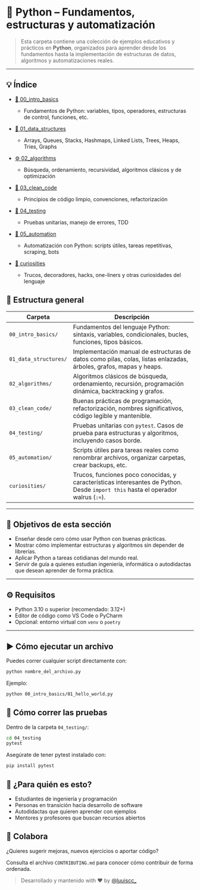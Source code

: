 # 🐍 Python – Fundamentos, estructuras y automatización

> Esta carpeta contiene una colección de ejemplos educativos y prácticos en **Python**, organizados para aprender desde los fundamentos hasta la implementación de estructuras de datos, algoritmos y automatizaciones reales.

---

## 💡 Índice

- [📘 00_intro_basics](#-00_intro_basics)
  - Fundamentos de Python: variables, tipos, operadores, estructuras de control, funciones, etc.

- [🧱 01_data_structures](#-01_data_structures)
  - Arrays, Queues, Stacks, Hashmaps, Linked Lists, Trees, Heaps, Tries, Graphs

- [⚙️ 02_algorithms](#-02_algorithms)
  - Búsqueda, ordenamiento, recursividad, algoritmos clásicos y de optimización

- [🧼 03_clean_code](#-03_clean_code)
  - Principios de código limpio, convenciones, refactorización

- [🧪 04_testing](#-04_testing)
  - Pruebas unitarias, manejo de errores, TDD

- [🤖 05_automation](#-05_automation)
  - Automatización con Python: scripts útiles, tareas repetitivas, scraping, bots

- [🎩 curiosities](#-curiosities)
  - Trucos, decoradores, hacks, one-liners y otras curiosidades del lenguaje

## 📁 Estructura general

| Carpeta | Descripción |
|--------|-------------|
| `00_intro_basics/` | Fundamentos del lenguaje Python: sintaxis, variables, condicionales, bucles, funciones, tipos básicos. |
| `01_data_structures/` | Implementación manual de estructuras de datos como pilas, colas, listas enlazadas, árboles, grafos, mapas y heaps. |
| `02_algorithms/` | Algoritmos clásicos de búsqueda, ordenamiento, recursión, programación dinámica, backtracking y grafos. |
| `03_clean_code/` | Buenas prácticas de programación, refactorización, nombres significativos, código legible y mantenible. |
| `04_testing/` | Pruebas unitarias con `pytest`. Casos de prueba para estructuras y algoritmos, incluyendo casos borde. |
| `05_automation/` | Scripts útiles para tareas reales como renombrar archivos, organizar carpetas, crear backups, etc. |
| `curiosities/` | Trucos, funciones poco conocidas, y características interesantes de Python. Desde `import this` hasta el operador walrus (`:=`). |

---

## 🎯 Objetivos de esta sección

- Enseñar desde cero cómo usar Python con buenas prácticas.
- Mostrar cómo implementar estructuras y algoritmos sin depender de librerías.
- Aplicar Python a tareas cotidianas del mundo real.
- Servir de guía a quienes estudian ingeniería, informática o autodidactas que desean aprender de forma práctica.

---

## ⚙️ Requisitos

- Python 3.10 o superior (recomendado: 3.12+)
- Editor de código como VS Code o PyCharm
- Opcional: entorno virtual con `venv` o `poetry`

---

## ▶️ Cómo ejecutar un archivo

Puedes correr cualquier script directamente con:

```bash
python nombre_del_archivo.py
````

Ejemplo:
```bash
python 00_intro_basics/01_hello_world.py
```

## 🧪 Cómo correr las pruebas

Dentro de la carpeta `04_testing/`:

```bash
cd 04_testing
pytest
```

Asegúrate de tener pytest instalado con:

```bash
pip install pytest
```

## 🧠 ¿Para quién es esto?
- Estudiantes de ingeniería y programación
- Personas en transición hacia desarrollo de software
- Autodidactas que quieren aprender con ejemplos
- Mentores y profesores que buscan recursos abiertos

## 🙌 Colabora

¿Quieres sugerir mejoras, nuevos ejercicios o aportar código?

Consulta el archivo `CONTRIBUTING.md` para conocer cómo contribuir de forma ordenada.


> Desarrollado y mantenido with ❤️ by [@luuiscc_](https://github.com/luuuisc) 



